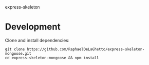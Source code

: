 express-skeleton

# Development

Clone and install dependencies:

```
git clone https://github.com/RaphaelDeLaGhetto/express-skeleton-mongoose.git
cd express-skeleton-mongoose && npm install
```